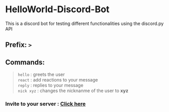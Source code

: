 # HelloWorld-Discord-Bot
This is a discord bot for testing different functionalities using the discord.py API 

## Prefix: `>`

## Commands: 
> `hello` : greets the user <br>
> `react` : add reactions to your message <br>
> `reply` : replies to your message <br>
> `nick xyz` : changes the nicknanme of the user to **xyz** <br>

### Invite to your server : <a href='https://discord.com/api/oauth2/authorize?client_id=939225560498966639&permissions=8&scope=bot'>Click here</a>
